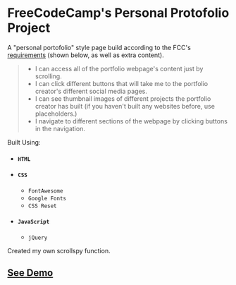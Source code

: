 # FreeCodeCamp's Personal Protofolio Project

A "personal portofolio" style page build according to the FCC's <a href="https://www.freecodecamp.org/challenges/build-a-personal-portfolio-webpage">requirements</a> (shown below, as well as extra content).
> * I can access all of the portfolio webpage's content just by scrolling.
> * I can click different buttons that will take me to the portfolio creator's different social media pages.
> * I can see thumbnail images of different projects the portfolio creator has built (if you haven't built any websites before, use placeholders.)
> * I navigate to different sections of the webpage by clicking buttons in the navigation.

Built Using:

* #### `HTML`
* #### `CSS`
  * `FontAwesome`
  * `Google Fonts`
  * `CSS Reset`
* #### `JavaScript`
  * `jQuery`
  
  
Created my own scrollspy function.

## <a href="https://codepen.io/Slitthe/full/aLxBKQ/">See Demo</a>

